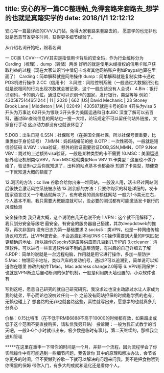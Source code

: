 title: 安心的写一篇CC整理帖_免得套路来套路去_想学的也就是真踏实学的
date: 2018/1/1 12:12:12
---
安心写一篇最详细的CVV入门帖，免得大家套路来套路去的，
愿意学的也无非也就是愿意节省更多时间，获得更多细节经验了。

从介绍名词开始吧，跟着名词

一.CC类
1.CVV---CVV其实是指信用卡背后的安全码，作为行业统称分为Carding（梳理），dump（转储）两类
好听的就是使用未经授权的信用卡账户获取利益的过程（现在大家认识当中借记卡或者其他网络账户例如Paypal也算在里面了）
Carding：简单解释就是网络操作
dump：简单解释就是复制实体卡通过POS机进行操作
2.CC（信用卡）
3.风控：风险控制系统（一般通过大数据识别也就是说相同的行为出现次数就会被记录，这个一般应该没有人会说）
4.Bin：银行识别码，卡的前六位，通过它可以识别卡的国家，发行银行，类型等等
例如：
4305875144651244 | 11 | 2020 | 662 |US| David Mechanic | 23 Stoney Brook Lane | Middleton | MA | 02049 |
430587就是卡号的Bin
4开头为visa
5开头为万事达
62开头为银联
3开头多为美国运通和日本JBC
深度了解可以去百科，通过Bin查询信息的网站也一搜一大堆，论坛规定不可以留任何站外链接，大家自行手动
这点动力都没有也就该休息了


5.DOB：出生日期
6.SSN：社保账号（在美国全民社保，所以社保号很重要，比重类似于身份证号）
7.MMN：妈妈结婚前的姓
8.OTP：一次性密码，一般就是短信验证码
8.VBV：visa验证，额外的验证需要验证DOB,SSN,MMN，OTP
9.Non VBV：跳过的上述额外visa验证，一般是某种类型的卡不需要
10.MSC：美国运通额外验证机制类似VBV，Non MSC也就类似Non VBV
11.卡类型：这里也不做介绍了，验证Bin之后你就知道了，出料的站点基本也都会标
知道了卡类型，随便查一下就知道大概的额度了

12.测活的方法：cc live 谷歌会给你出来一堆网站，一般没人用，活卡经过网站测后很快会激活风控系统被冻结
13.测余额的方法：只要你购买的料是详细的，发卡国家语言过关一个电话就解决了，也有收费的测余额往网站
一般为1-5美元左右，个人基本不用，我只需要大概额度就可以，没必要的测试都有可能激活发卡银行的风控检测


安全操作类
我只说大概，这个说明白几天也说不完
1.VPN：这个就不用解释了，我只划分安全等级吧
最安全，有安全的服务器自己搭建，其次deepdotweb的推荐，再次非国内
没有日志为第一基础要求
2.socks5：类VPN，也是一种网络传输协议和方式，比VPN更安全，不会追溯到本地DNS
CC操作需要到大量的IP来匹配更精确的地址，所以操作的socks5是库类供应商几百到几千IP的
3.ccleaner：清理软件。可以进行一些普通软件做不到的底层清楚，有兴趣的自己详细去了解
4.RDP：简单的说就是一台远程电脑，作用就是用它进行操作，多加一层防护
5.Mac：物理网卡地址，类似汽车的发动机号，通过IP可以追溯到，简单说可以知道你在哪里
修改的软件TMac，Mac address change2.0等等
6. VPN断网保护：也就是VPN断连后自动断网的保护机制，一般是利用防火墙设置的，小众软件也有


写到这吧，愿意自己研究的就自己研究研究，我没求过也没主动舔过水让人家成为我的徒弟，平心而论也没吭过任何一个
之前没有网站担保的时候跑学费的也有，无赖也碰上了
想套路的无非也就套路这些，索性就写出来，愿意学的也就真多几分真心

价格：0.15比特币（在不低于RMB6888不高于10000的时候都有效，如果超出或低于这个范围不要直接购买，请私信我另开贴）
投诉期：一般为我正式教学的当天吧，一般3-6个小时就带出来，极少数是临时有事儿，第二天继续的，那样我会通知管理


*****在这里在重申一下带你的时间是一个月，并非一个流程，因为流程学会了你实际操作中有可能遇到一些细节问题，我告诉你
其中的原理和解决办法，会节省你更多的时间，但不要懒到谷歌一下就可以解决的问题来问我，我不是把食物喂到你嘴里的保姆
带你入门，有多大的成就和造化还是看你个人。